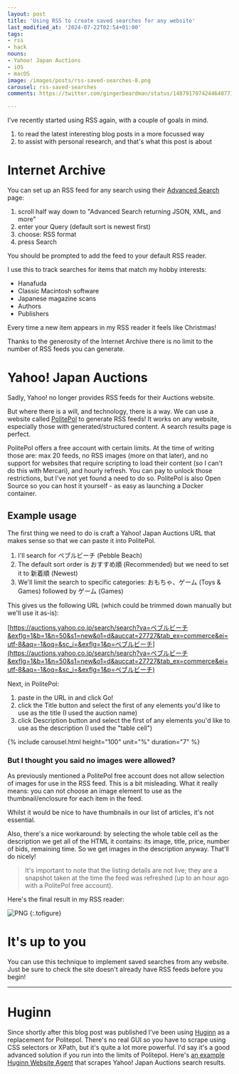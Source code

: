 ```yaml
---
layout: post
title: 'Using RSS to create saved searches for any website'
last_modified_at: '2024-07-22T02:54+01:00'
tags:
- rss
- hack
nouns:
- Yahoo! Japan Auctions
- iOS
- macOS
image: /images/posts/rss-saved-searches-8.png
carousel: rss-saved-searches
comments: https://twitter.com/gingerbeardman/status/1487917074244640771

---
```


I've recently started using RSS again, with a couple of goals in mind.

1. to read the latest interesting blog posts in a more focussed way
2. to assist with personal research, and that's what this post is about

# Internet Archive

You can set up an RSS feed for any search using their [Advanced Search](https://archive.org/advancedsearch.php) page:
1. scroll half way down to "Advanced Search returning JSON, XML, and more"
2. enter your Query (default sort is newest first)
3. choose: RSS format
4. press Search

You should be prompted to add the feed to your default RSS reader.

I use this to track searches for items that match my hobby interests:
- Hanafuda
- Classic Macintosh software
- Japanese magazine scans
- Authors
- Publishers

Every time a new item appears in my RSS reader it feels like Christmas!

Thanks to the generosity of the Internet Archive there is no limit to the number of RSS feeds you can generate.

# Yahoo! Japan Auctions

Sadly, Yahoo! no longer provides RSS feeds for their Auctions website.

But where there is a will, and technology, there is a way. We can use a website called [PolitePol](https://politepol.com/en/) to generate RSS feeds! It works on any website, especially those with generated/structured content. A search results page is perfect.

PolitePol offers a free account with certain limits. At the time of writing those are: max 20 feeds, no RSS images (more on that later), and no support for websites that require scripting to load their content (so I can't do this with Mercari), and hourly refresh. You can pay to unlock those restrictions, but I've not yet found a need to do so. PolitePol is also Open Source so you can host it yourself - as easy as launching a Docker container.

## Example usage

The first thing we need to do is craft a Yahoo! Japan Auctions URL that makes sense so that we can paste it into PolitePol.

1. I'll search for ペブルビーチ (Pebble Beach)
2. The default sort order is おすすめ順 (Recommended) but we need to set it to 新着順 (Newest)
3. We'll limit the search to specific categories: おもちゃ、ゲーム (Toys & Games) followed by ゲーム (Games)

This gives us the following URL (which could be trimmed down manually but we'll use it as-is):

[https://auctions.yahoo.co.jp/search/search?va=ペブルビーチ&exflg=1&b=1&n=50&s1=new&o1=d&auccat=27727&tab_ex=commerce&ei=utf-8&aq=-1&oq=&sc_i=&exflg=1&p=ペブルビーチ](https://auctions.yahoo.co.jp/search/search?va=ペブルビーチ&exflg=1&b=1&n=50&s1=new&o1=d&auccat=27727&tab_ex=commerce&ei=utf-8&aq=-1&oq=&sc_i=&exflg=1&p=ペブルビーチ)

Next, in PolitePol:

1. paste in the URL in and click Go!
2. click the Title button and select the first of any elements you'd like to use as the title (I used the auction name)
3. click Description button and select the first of any elements you'd like to use as the description (I used the "table cell")

{% include carousel.html height="100" unit="%" duration="7" %}

### But I thought you said no images were allowed?

As previously mentioned a PolitePol free account does not allow selection of images for use in the RSS feed. This is a bit misleading. What it really means: you can not choose an image element to use as the thumbnail/enclosure for each item in the feed.

Whilst it would be nice to have thumbnails in our list of articles, it's not essential.

Also, there's a nice workaround: by selecting the whole table cell as the description we get all of the HTML it contains: its image, title, price, number of bids, remaining time. So we get images in the description anyway. That'll do nicely!

> It's important to note that the listing details are not live; they are a snapshot taken at the time the feed was refreshed (up to an hour ago with a PolitePol free account).

Here's the final result in my RSS reader:

![PNG](https://cdn.gingerbeardman.com/images/posts/rss-saved-searches-8.png "Saved Search: a generated RSS feed for a Yahoo! Japan Auctions search")
{:.tofigure}

# It's up to you

You can use this technique to implement saved searches from any website. Just be sure to check the site doesn't already have RSS feeds before you begin!

----

# Huginn

Since shortly after this blog post was published I've been using [Huginn](https://github.com/huginn/huginn) as a replacement for Politepol. There's no real GUI so you have to scrape using CSS selectors or XPath, but it's quite a lot more powerful. I'd say it's a good advanced solution if you run into the limits of Politepol. Here's [an example Huginn Website Agent](https://gist.github.com/gingerbeardman/e4b07db8d59dec441bc9ada1972789c4) that scrapes Yahoo! Japan Auctions search results.
